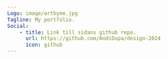 ```yaml
---
Logo: image/artbyme.jpg
Tagline: My portfolio.
Social:
    - title: Link till sidans github repo.
      url: https://github.com/AndiDupa/design-2024
      icon: github
---
```

